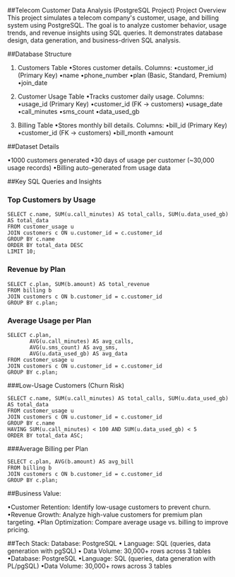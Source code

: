 ##Telecom Customer Data Analysis (PostgreSQL Project)
Project Overview
This project simulates a telecom company's customer, usage, and billing system using PostgreSQL.
The goal is to analyze customer behavior, usage trends, and revenue insights using SQL queries.
It demonstrates database design, data generation, and business-driven SQL analysis.

##Database Structure
1. Customers Table
  •Stores customer details.
Columns:
   •customer_id (Primary Key)
   •name
   •phone_number
   •plan (Basic, Standard, Premium)
   •join_date

2. Customer Usage Table
 •Tracks customer daily usage.
Columns:
   •usage_id (Primary Key)
   •customer_id (FK → customers)
   •usage_date
   •call_minutes
   •sms_count
   •data_used_gb

3. Billing Table
   •Stores monthly bill details.
Columns:
   •bill_id (Primary Key)
   •customer_id (FK → customers)
   •bill_month
   •amount

##Dataset Details

 •1000 customers generated
 •30 days of usage per customer (~30,000 usage records)
 •Billing auto-generated from usage data

##Key SQL Queries and Insights

### Top Customers by Usage
```
SELECT c.name, SUM(u.call_minutes) AS total_calls, SUM(u.data_used_gb) AS total_data
FROM customer_usage u
JOIN customers c ON u.customer_id = c.customer_id
GROUP BY c.name
ORDER BY total_data DESC
LIMIT 10;
```
### Revenue by Plan
```
SELECT c.plan, SUM(b.amount) AS total_revenue
FROM billing b
JOIN customers c ON b.customer_id = c.customer_id
GROUP BY c.plan;
```
### Average Usage per Plan
```
SELECT c.plan,
       AVG(u.call_minutes) AS avg_calls,
       AVG(u.sms_count) AS avg_sms,
       AVG(u.data_used_gb) AS avg_data
FROM customer_usage u
JOIN customers c ON u.customer_id = c.customer_id
GROUP BY c.plan;
```
###Low-Usage Customers (Churn Risk)
```
SELECT c.name, SUM(u.call_minutes) AS total_calls, SUM(u.data_used_gb) AS total_data
FROM customer_usage u
JOIN customers c ON u.customer_id = c.customer_id
GROUP BY c.name
HAVING SUM(u.call_minutes) < 100 AND SUM(u.data_used_gb) < 5
ORDER BY total_data ASC;
```
###Average Billing per Plan
```
SELECT c.plan, AVG(b.amount) AS avg_bill
FROM billing b
JOIN customers c ON b.customer_id = c.customer_id
GROUP BY c.plan;
```

##Business Value:

 •Customer Retention: Identify low-usage customers to prevent churn.
 •Revenue Growth: Analyze high-value customers for premium plan targeting.
 •Plan Optimization: Compare average usage vs. billing to improve pricing.

##Tech Stack:
Database: PostgreSQL
• Language: SQL (queries, data generation with pgSQL)
• Data Volume: 30,000+ rows across 3 tables
 •Database: PostgreSQL
 •Language: SQL (queries, data generation with PL/pgSQL)
 •Data Volume: 30,000+ rows across 3 tables
